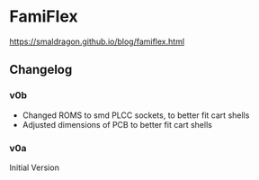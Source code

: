 # FamiFlex

https://smaldragon.github.io/blog/famiflex.html

## Changelog

### v0b

* Changed ROMS to smd PLCC sockets, to better fit cart shells
* Adjusted dimensions of PCB to better fit cart shells

### v0a

Initial Version
